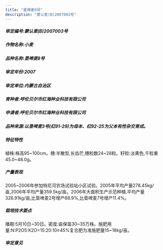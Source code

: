 ```yaml
---
title: "垦啤麦8号"
description: "蒙认麦(B)2007003号"
---
```

##### 审定编号:蒙认麦(B)2007003号

##### 作物名称:小麦

##### 品种名称:垦啤麦8号

##### 审定年份:2007

##### 审定单位:内蒙古自治区

##### 育种者:呼伦贝尔市红海种业科技有限公司

##### 申请者:呼伦贝尔市红海种业科技有限公司

##### 品种来源:以垦啤麦3号(红91-29)为母本、红92-25为父本有性杂交育成。

##### 特征特性
植株:株高95~100cm。穗:半散型,长齿芒,穗粒数24~28粒。籽粒:淡黄色,千粒重45.0~48.0g。

##### 产量表现
2005~2006年参加特尼河农场试验站小区试验。2005年平均产量278.45kg/亩,2006年平均产量359.5kg/亩。2006年大面积生产示范种植,平均产量326.91kg/亩,比垦啤麦2号增产68.9%,比垦啤麦7号增产11.4%。

##### 栽培技术要点
播期:5月10日~30日。密度:亩保苗30~35万株。施肥用量:N:P2O5:K2O=15:20:10≥45%复合肥为准施肥量15~18kg/亩。

##### 审定意见


